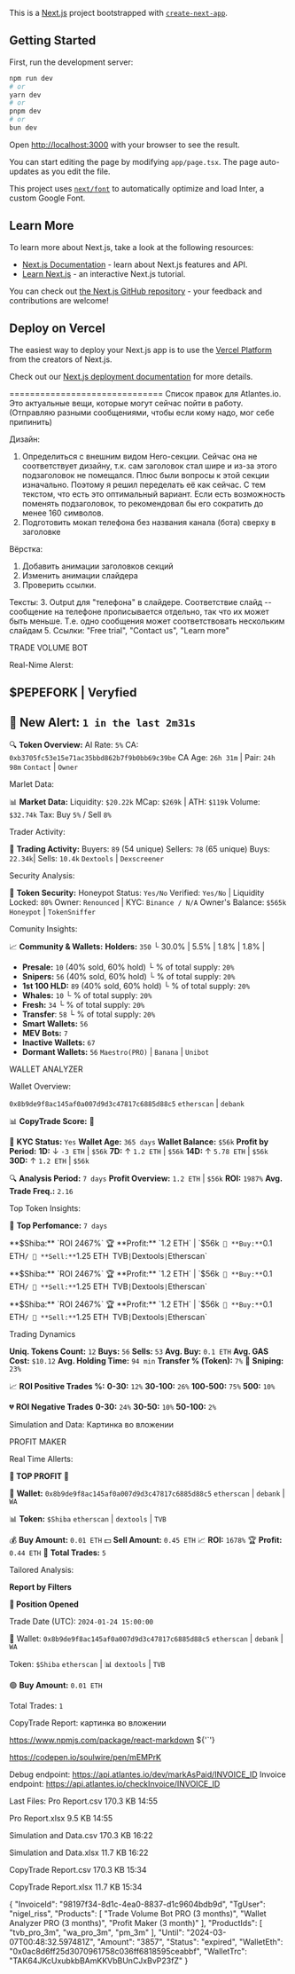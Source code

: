This is a [Next.js](https://nextjs.org/) project bootstrapped with [`create-next-app`](https://github.com/vercel/next.js/tree/canary/packages/create-next-app).

## Getting Started

First, run the development server:

```bash
npm run dev
# or
yarn dev
# or
pnpm dev
# or
bun dev
```

Open [http://localhost:3000](http://localhost:3000) with your browser to see the result.

You can start editing the page by modifying `app/page.tsx`. The page auto-updates as you edit the file.

This project uses [`next/font`](https://nextjs.org/docs/basic-features/font-optimization) to automatically optimize and load Inter, a custom Google Font.

## Learn More

To learn more about Next.js, take a look at the following resources:

- [Next.js Documentation](https://nextjs.org/docs) - learn about Next.js features and API.
- [Learn Next.js](https://nextjs.org/learn) - an interactive Next.js tutorial.

You can check out [the Next.js GitHub repository](https://github.com/vercel/next.js/) - your feedback and contributions are welcome!

## Deploy on Vercel

The easiest way to deploy your Next.js app is to use the [Vercel Platform](https://vercel.com/new?utm_medium=default-template&filter=next.js&utm_source=create-next-app&utm_campaign=create-next-app-readme) from the creators of Next.js.

Check out our [Next.js deployment documentation](https://nextjs.org/docs/deployment) for more details.



==============================
Список правок для Atlantes.io.
Это актуальные вещи, которые могут сейчас пойти в работу.
(Отправляю разными сообщениями, чтобы если кому надо, мог себе припинить)

Дизайн:
1. Определиться с внешним видом Hero-секции.
Сейчас она не соответствует дизайну, т.к. сам заголовок стал шире и из-за этого подзаголовок не помещался. Плюс были вопросы к этой секции изначально. Поэтому я решил переделать её как сейчас. С тем текстом, что есть это оптимальный вариант. Если есть возможность поменять подзаголовок, то рекомендовал бы его сократить до менее 160 символов.
2. Подготовить мокап телефона без названия канала (бота) сверху в заголовке

Вёрстка:
1. Добавить анимации заголовков секций
2. Изменить анимации слайдера
3. Проверить ссылки. 

Тексты:
3. Output для "телефона" в слайдере. Соответствие слайд -- сообщение на телефоне прописывается отдельно, так что их может быть меньше. Т.е. одно сообщения может соответствовать нескольким слайдам
5. Ссылки: "Free trial", "Contact us", "Learn more"



TRADE VOLUME BOT

Real-Nime Alerst:

**$PEPEFORK** | __Veryfied__
----------------------------------
🚨 **New Alert:** `1 in the last 2m31s`
----------------------------------
🔍 **Token Overview:**
AI Rate: `5%`
CA: `0xb3705fc53e15e71ac35bbd862b7f9b0bb69c39be`
CA Age: `26h 31m` | Pair: `24h 98m`
`Contact` | `Owner`

Marlet Data:

📊 **Market Data:**
Liquidity: `$20.22k` 
MCap: `$269k` | ATH: `$119k`
Volume: `$32.74k`
Tax: Buy `5%` / Sell `8%`

Trader Activity: 

👥 **Trading Activity:**
Buyers: `89` (54 unique)
Sellers: `78` (65 unique)
Buys: `22.34k`| Sells: `10.4k`
`Dextools` | `Dexscreener`

Security Analysis:

🔏 **Token Security:**
Honeypot Status: `Yes/No`
Verified: `Yes/No` | Liquidity Locked: `80%`
Owner: `Renounced` | KYC: `Binance / N/A`
Owner's Balance: `$565k`
`Honeypot` | `TokenSniffer`

Comunity Insights: 

📈 **Community & Wallets:**
**Holders:** `350` 
  └ 30.0% | 5.5% | 1.8% | 1.8% |
- **Presale:** `10` (40% sold, 60% hold)
  └ % of total supply: `20%`
- **Snipers:** `56` (40% sold, 60% hold)
  └ % of total supply: `20%`
- **1st 100 HLD:** `89` (40% sold, 60% hold)
  └ % of total supply: `20%`
- **Whales:** `10`
  └ % of total supply: `20%`
- **Fresh:** `34`
  └ % of total supply: `20%`
- **Transfer**: `58`
  └ % of total supply: `20%`
- **Smart Wallets:** `56` 
- **MEV Bots:** `7` 
- **Inactive Wallets:** `67`
- **Dormant Wallets:** `56`
`Maestro(PRO)` | `Banana` | `Unibot`



WALLET ANALYZER

Wallet Overview:

`0x8b9de9f8ac145af0a007d9d3c47817c6885d88c5`
`etherscan` | `debank`

📊 **CopyTrade Score:** 🔴

🔐 **KYC Status:** `Yes`
**Wallet Age:** `365 days`
**Wallet Balance:** `$56k` 
**Profit by Period:** 
**1D:** ↓ `-3 ETH` | `$56k`
**7D:** ↑ `1.2 ETH` | `$56k`
**14D:** ↑ `5.78 ETH` | `$56k`
**30D:** ↑ `1.2 ETH` | `$56k`

🔍 **Analysis Period:** `7 days`
**Profit Overview:** `1.2 ETH` | `$56k`
**ROI:** `1987%`
**Avg. Trade Freq.:** `2.16`

Top Token Insights: 

🔖 **Top Perfomance:** `7 days`

**$Shiba:** `ROI 2467%`
🏆 **Profit:** `1.2 ETH` | `$56k` 
🔼 **Buy:** `0.1 ETH` / 🔽 **Sell:** `1.25 ETH`
`TVB` | `Dextools` | `Etherscan`

**$Shiba:** `ROI 2467%`
🏆 **Profit:** `1.2 ETH` | `$56k` 
🔼 **Buy:** `0.1 ETH` / 🔽 **Sell:** `1.25 ETH`
`TVB` | `Dextools` | `Etherscan`

**$Shiba:** `ROI 2467%`
🏆 **Profit:** `1.2 ETH` | `$56k` 
🔼 **Buy:** `0.1 ETH` / 🔽 **Sell:** `1.25 ETH`
`TVB` | `Dextools` | `Etherscan`

Trading Dynamics

**Uniq. Tokens Count:** `12`
**Buys:** `56`
**Sells:** `53`
**Avg. Buy:** `0.1 ETH`
**Avg. GAS Cost:** `$10.12`
**Avg. Holding Time:** `94 min`
**Transfer % (Token):** `7%`
🎯 **Sniping:** `23%`

📈 **ROI Positive Trades %:**
**0-30:** `12%`
**30-100:** `26%`
**100-500:** `75%`
**500:** `10%`

💔 **ROI Negative Trades**
**0-30:** `24%`
**30-50:** `10%`
**50-100:** `2%`

Simulation and Data: 
Картинка во вложении 



PROFIT MAKER

Real Time Allerts: 

**🚀 TOP PROFIT 🚀**

🔐 **Wallet:** `0x8b9de9f8ac145af0a007d9d3c47817c6885d88c5`
`etherscan` | `debank` | `WA` 

📊 **Token:** `$Shiba`
`etherscan` | `dextools` | `TVB`

💰 **Buy Amount:** `0.01 ETH`
💵 **Sell Amount:** `0.45 ETH`
📈 **ROI:** `1678%`
🏆 **Profit:** `0.44 ETH`
🔄 **Total Trades:** `5`


Tailored Analysis: 

__Report by Filters__

**🚀 Position Opened**

Trade Date (UTC): `2024-01-24 15:00:00`

🔐 Wallet: `0x8b9de9f8ac145af0a007d9d3c47817c6885d88c5`
`etherscan` | `debank` | `WA`

Token: `$Shiba`
`etherscan` | 📊 `dextools` | `TVB`

🟢 **Buy Amount:** `0.01 ETH`

Total Trades: `1`



CopyTrade Report: 
картинка во вложении


https://www.npmjs.com/package/react-markdown
${'`'}

https://codepen.io/soulwire/pen/mEMPrK

Debug endpoint:  https://api.atlantes.io/dev/markAsPaid/INVOICE_ID 
Invoice endpoint: https://api.atlantes.io/checkInvoice/INVOICE_ID



Last Files:
Pro Report.csv
170.3 KB
14:55

Pro Report.xlsx
9.5 KB
14:55

Simulation and Data.csv
170.3 KB
16:22

Simulation and Data.xlsx
11.7 KB
16:22

CopyTrade Report.csv
170.3 KB
15:34

CopyTrade Report.xlsx
11.7 KB
15:34


{
    "InvoiceId": "98197f34-8d1c-4ea0-8837-d1c9604bdb9d",
    "TgUser": "nigel_riss",
    "Products": [
        "Trade Volume Bot PRO (3 months)",
        "Wallet Analyzer PRO (3 months)",
        "Profit Maker (3 month)"
    ],
    "ProductIds": [
        "tvb_pro_3m",
        "wa_pro_3m",
        "pm_3m"
    ],
    "Until": "2024-03-07T00:48:32.597481Z",
    "Amount": "3857",
    "Status": "expired",
    "WalletEth": "0x0ac8d6ff25d3070961758c036ff6818595ceabbf",
    "WalletTrc": "TAK64JKcUxubkbBAmKKVbBUnCJxBvP23fZ"
}

